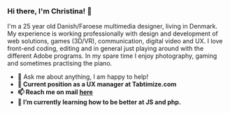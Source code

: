 ### Hi there, I'm Christina! 👋

I'm a 25 year old Danish/Faroese multimedia designer, living in Denmark. 
My experience is working professionally with design and development of web solutions, games (3D/VR), communication, digital video and UX. 
I love front-end coding, editing and in general just playing around with the different Adobe programs. 
In my spare time I enjoy photography, gaming and sometimes practising the piano.

<ul>
  <li> 
    💬 Ask me about anything, I am happy to help!
  </li>
  <li>
    <b> 🔭 Current position as a UX manager at Tabtimize.com
  </li>
  <li>
    📫 Reach me on mail <a href="mailto:christinajancy@hotmail.com">here</a>
  </li>
   <li>🌱 I’m currently learning how to be better at JS and php.
   </li>
 </ul>


<!--
**ChristinaJancy/christinajancy** is a ✨ _special_ ✨ repository because its `README.md` (this file) appears on your GitHub profile.

Here are some ideas to get you started:

- 🔭 I’m currently working on ...
- 🌱 I’m currently learning ...
- 👯 I’m looking to collaborate on ...
- 🤔 I’m looking for help with ...
- 💬 Ask me about ...
- 📫 How to reach me: ...
- 😄 Pronouns: ...
- ⚡ Fun fact: ...
-->
